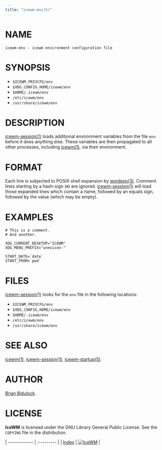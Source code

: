 ```yaml
---
title: "icewm-env(5)"
---
```

# NAME

    icewm-env - icewm environment configuration file

# SYNOPSIS

- `$ICEWM_PRIVCFG/env`
- `$XDG_CONFIG_HOME/icewm/env`
- `$HOME/.icewm/env`
- `/etc/icewm/env`
- `/usr/share/icewm/env`

# DESCRIPTION

[icewm-session(1)](icewm-session) loads additional environment variables from the file
`env` before it does anything else. These variables are then propagated
to all other processes, including [icewm(1)](icewm), via their environment.

# FORMAT

Each line is subjected to POSIX shell expansion by [wordexp(3)](https://manned.org/wordexp.3).
Comment lines starting by a hash-sign (`#`) are ignored.
[icewm-session(1)](icewm-session) will load those expanded lines which contain a name,
followed by an equals sign, followed by the value (which may be empty).

# EXAMPLES

    # This is a comment.
    # And another.

    XDG_CURRENT_DESKTOP="ICEWM"
    XDG_MENU_PREFIX="unexicon-"

    START_DATE=`date`
    START_FROM=`pwd`

# FILES

[icewm-session(1)](icewm-session) looks for the `env` file in the following locations:

- `$ICEWM_PRIVCFG/env`
- `$XDG_CONFIG_HOME/icewm/env`
- `$HOME/.icewm/env`
- `/etc/icewm/env`
- `/usr/share/icewm/env`

# SEE ALSO

[icewm(1)](icewm),
[icewm-session(1)](icewm-session),
[icewm-startup(5)](icewm-startup).

# AUTHOR

[Brian Bidulock](mailto:bidulock@openss7.org).

# LICENSE

**IceWM** is licensed under the GNU Library General Public License.
See the `COPYING` file in the distribution.

| ------------: | :--------- |
| [Index](/man) | [![IceWM](/images/logom.jpg "ice-wm.org")](https://ice-wm.org "ice-wm.org") |
